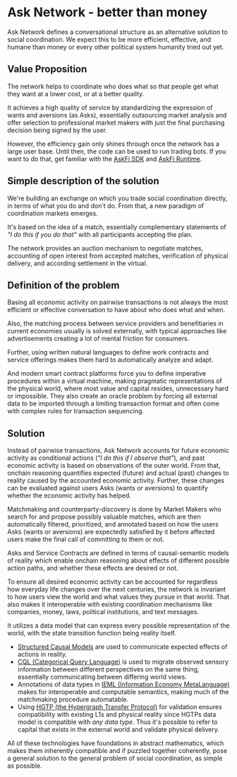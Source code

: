 # Ask Network - better than money

Ask Network defines a conversational structure as an alternative solution to social coordination. We expect this to be more efficient, effective, and humane than money or every other political system humanity tried out yet.

## Value Proposition

The network helps to coordinate who does what so that people get what they want at a lower cost, or at a better quality.

It achieves a high quality of service by standardizing the expression of wants and aversions (as Asks), essentially outsourcing market analysis and offer selection to professional market makers with just the final purchasing decision being signed by the user.

However, the efficiency gain only shines through once the network has a large user base. Until then, the code can be used to run trading bots. If you want to do that, get familiar with the [AskFi SDK](https://github.com/BrunoZell/AskFi.Sdk) and [AskFi Runtime](https://github.com/BrunoZell/AskFi.Runtime).

## Simple description of the solution

We're building an exchange on which you trade social coordination directly, in terms of what you do and don't do. From that, a new paradigm of coordination markets emerges.

It's based on the idea of a match, essentially complementary statements of _"I do this if you do that"_ with all participants accepting the plan.

The network provides an auction mechanism to negotiate matches, accounting of open interest from accepted matches, verification of physical delivery, and according settlement in the virtual.

## Definition of the problem

Basing all economic activity on pairwise transactions is not always the most efficient or effective conversation to have about who does what and when.

Also, the matching process between service providers and benefitiaries in current economies usually is solved externally, with typical approaches like advertisements creating a lot of mental friction for consumers.

Further, using written natural languages to define work contracts and service offerings makes them hard to automatically analyze and adapt.

And modern smart contract platforms force you to define imperative procedures within a virtual machine, making pragmatic representations of the physical world, where most value and capital resides, unnecessary hard or impossible. They also create an oracle problem by forcing all external data to be imported through a limiting transaction format and often come with complex rules for transaction sequencing.

## Solution

Instead of pairwise transactions, Ask Network accounts for future economic activity as conditional actions (_"I do this if I observe that"_), and past economic activity is based on observations of the outer world. From that, onchain reasoning quantifies expected (future) and actual (past) changes to reality caused by the accounted economic activity. Further, these changes can be evaluated against users Asks (wants or aversions) to quantify whether the economic activity has helped.

Matchmaking and counterparty-discovery is done by Market Makers who search for and propose possibly valuable matches, which are then automatically filtered, prioritized, and annotated based on how the users Asks (wants or aversions) are expectedly satisfied by it before affected users make the final call of committing to them or not.

Asks and Service Contracts are defined in terms of causal-semantic models of reality which enable onchain reasoning about effects of different possible action paths, and whether these effects are desired or not.

To ensure all desired economic activity can be accounted for regardless how everyday life changes over the next centuries, the network is invariant to how users view the world and what values they pursue in that world. That also makes it interoperable with existing coordination mechanisms like companies, money, laws, political institutions, and text messages.

It utilizes a data model that can express every possible representation of the world, with the state transition function being reality itself.

- [Structured Causal Models](https://www.google.de/books/edition/Causality/wnGU_TsW3BQC) are used to communicate expected effects of actions in reality.
- [CQL (Categorical Query Language)](https://journals.plos.org/plosone/article?id=10.1371/journal.pone.0024274) is used to migrate observed sensory information between different perspectives on the same thing, essentially communicating between differing world views.
- Annotations of data types in [IEML (Information Economy MetaLanguage)](https://intlekt.io/2022/10/02/semantic-computing-with-ieml-3/) makes for interoperable and computable semantics, making much of the matchmaking procedure automatable.
- Using [HGTP (the Hypergraph Transfer Protocol)](https://docs.constellationnetwork.io/learn) for validation ensures compatibility with existing L1s and physical reality since HGTPs data model is compatible with _any data type_. Thus it's possible to refer to capital that exists in the external world and validate physical delivery.

All of these technologies have foundations in abstract mathematics, which makes them inherently compatible and if puzzled together coherently, pose a general solution to the general problem of social coordination, as simple as possible.
